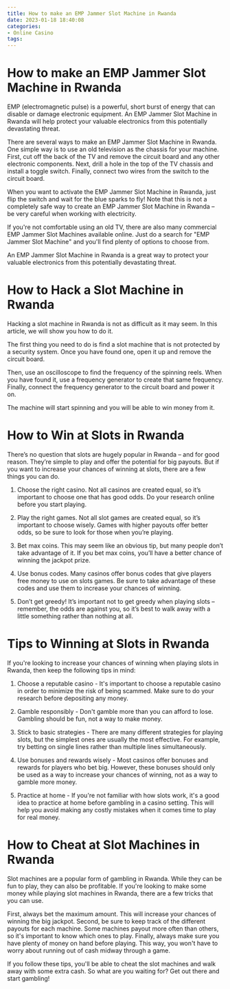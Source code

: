 ```yaml
---
title: How to make an EMP Jammer Slot Machine in Rwanda 
date: 2023-01-18 18:40:08
categories:
- Online Casino
tags:
---
```



#  How to make an EMP Jammer Slot Machine in Rwanda 

EMP (electromagnetic pulse) is a powerful, short burst of energy that can disable or damage electronic equipment. An EMP Jammer Slot Machine in Rwanda will help protect your valuable electronics from this potentially devastating threat.

There are several ways to make an EMP Jammer Slot Machine in Rwanda. One simple way is to use an old television as the chassis for your machine. First, cut off the back of the TV and remove the circuit board and any other electronic components. Next, drill a hole in the top of the TV chassis and install a toggle switch. Finally, connect two wires from the switch to the circuit board.

When you want to activate the EMP Jammer Slot Machine in Rwanda, just flip the switch and wait for the blue sparks to fly! Note that this is not a completely safe way to create an EMP Jammer Slot Machine in Rwanda – be very careful when working with electricity.

If you're not comfortable using an old TV, there are also many commercial EMP Jammer Slot Machines available online. Just do a search for "EMP Jammer Slot Machine" and you'll find plenty of options to choose from.

An EMP Jammer Slot Machine in Rwanda is a great way to protect your valuable electronics from this potentially devastating threat.

#  How to Hack a Slot Machine in Rwanda 

Hacking a slot machine in Rwanda is not as difficult as it may seem. In this article, we will show you how to do it. 

The first thing you need to do is find a slot machine that is not protected by a security system. Once you have found one, open it up and remove the circuit board. 

Then, use an oscilloscope to find the frequency of the spinning reels. When you have found it, use a frequency generator to create that same frequency. Finally, connect the frequency generator to the circuit board and power it on. 

The machine will start spinning and you will be able to win money from it.

#  How to Win at Slots in Rwanda 

There’s no question that slots are hugely popular in Rwanda – and for good reason. They’re simple to play and offer the potential for big payouts. But if you want to increase your chances of winning at slots, there are a few things you can do.

1. Choose the right casino. Not all casinos are created equal, so it’s important to choose one that has good odds. Do your research online before you start playing.

2. Play the right games. Not all slot games are created equal, so it’s important to choose wisely. Games with higher payouts offer better odds, so be sure to look for those when you’re playing.

3. Bet max coins. This may seem like an obvious tip, but many people don’t take advantage of it. If you bet max coins, you’ll have a better chance of winning the jackpot prize.

4. Use bonus codes. Many casinos offer bonus codes that give players free money to use on slots games. Be sure to take advantage of these codes and use them to increase your chances of winning.

5. Don’t get greedy! It’s important not to get greedy when playing slots – remember, the odds are against you, so it’s best to walk away with a little something rather than nothing at all.

#  Tips to Winning at Slots in Rwanda 

If you're looking to increase your chances of winning when playing slots in Rwanda, then keep the following tips in mind:

1. Choose a reputable casino - It's important to choose a reputable casino in order to minimize the risk of being scammed. Make sure to do your research before depositing any money.

2. Gamble responsibly - Don't gamble more than you can afford to lose. Gambling should be fun, not a way to make money.

3. Stick to basic strategies - There are many different strategies for playing slots, but the simplest ones are usually the most effective. For example, try betting on single lines rather than multiple lines simultaneously.

4. Use bonuses and rewards wisely - Most casinos offer bonuses and rewards for players who bet big. However, these bonuses should only be used as a way to increase your chances of winning, not as a way to gamble more money.

5. Practice at home - If you're not familiar with how slots work, it's a good idea to practice at home before gambling in a casino setting. This will help you avoid making any costly mistakes when it comes time to play for real money.

#  How to Cheat at Slot Machines in Rwanda

Slot machines are a popular form of gambling in Rwanda. While they can be fun to play, they can also be profitable. If you're looking to make some money while playing slot machines in Rwanda, there are a few tricks that you can use.

First, always bet the maximum amount. This will increase your chances of winning the big jackpot. Second, be sure to keep track of the different payouts for each machine. Some machines payout more often than others, so it's important to know which ones to play. Finally, always make sure you have plenty of money on hand before playing. This way, you won't have to worry about running out of cash midway through a game.

If you follow these tips, you'll be able to cheat the slot machines and walk away with some extra cash. So what are you waiting for? Get out there and start gambling!